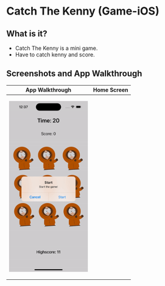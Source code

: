 # Catch The Kenny (Game-iOS)

## What is it?
- Catch The Kenny is a mini game.
- Have to catch kenny and score.

## Screenshots and App Walkthrough
| App Walkthrough | Home Screen |
| --- |--- |
| <p align="center"><img src="CatchTheKennyGame.gif" height="450"/></p> | <p align="center"><img src=" " height="450"/></p> | 
